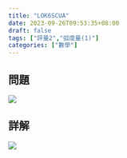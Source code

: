 ```yaml
---
title: "LOK6SCUA"
date: 2023-09-26T09:53:35+08:00
draft: false
tags: ["評量2","弧度量(1)"]
categories: ["數學"]
---
```

<!--more-->

## 問題
<img src="/posts/solution/LOK6SCUA-q.png">

## 詳解
<img src="/posts/solution/LOK6SCUA-sol.png">
